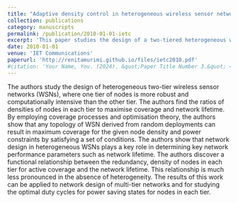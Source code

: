 ```yaml
---
title: "Adaptive density control in heterogeneous wireless sensor networks with and without power management"
collection: publications
category: manuscripts
permalink: /publication/2010-01-01-ietc
excerpt: 'This paper studies the design of a two-tiered heterogeneous wireless sensor network for optimized network performance (active coverage and network lifetime).'
date: 2010-01-01
venue: 'IET Communications'
paperurl: 'http://renitamurimi.github.io/files/ietc2010.pdf'
#citation: 'Your Name, You. (2024). &quot;Paper Title Number 3.&quot; <i>GitHub Journal of Bugs</i>. 1(3).'
---
```


The authors study the design of heterogeneous two-tier wireless sensor networks (WSNs), where one
tier of nodes is more robust and computationally intensive than the other tier. The authors find the ratios of
densities of nodes in each tier to maximise coverage and network lifetime. By employing coverage processes
and optimisation theory, the authors show that any topology of WSN derived from random deployments can
result in maximum coverage for the given node density and power constraints by satisfying a set of
conditions. The authors show that network design in heterogeneous WSNs plays a key role in determining key
network performance parameters such as network lifetime. The authors discover a functional relationship
between the redundancy, density of nodes in each tier for active coverage and the network lifetime. This
relationship is much less pronounced in the absence of heterogeneity. The results of this work can be applied
to network design of multi-tier networks and for studying the optimal duty cycles for power saving states for
nodes in each tier.